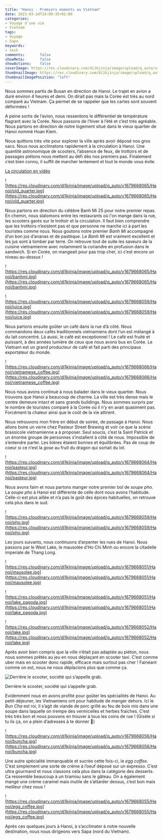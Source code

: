 ```yaml
---
title: "Hanoi - Premiers moments au Vietnam"
date: 2023-03-24T14:09:35+01:00
categories:
- Voyage d'une vie
- Vietnam
tags:
- Voyage
- Sapa
keywords:
- tech
comments:       false
showMeta:       false
showActions:    false
coverImage: https://res.cloudinary.com/di1kjinja/image/upload/q_auto/v1679668065/Hanoi/old_quarter.jpg
thumbnailImage: https://res.cloudinary.com/di1kjinja/image/upload/q_auto/v1679668065/Hanoi/old_quarter.jpg
thumbnailImagePosition: "left"
---
```



Nous sommes partis de Busan en direction de Hanoi. Le trajet en avion a duré environ 4 heures et demi. On dirait pas mais la Corée est très au nord comparé au Vietnam. Ça permet de se rappeler que les cartes sont souvent déformées ! 

A peine sortis de l’avion, nous ressentons le différentiel de température flagrant avec la Corée. Nous passons de l’hiver à l’été et c’est très agréable. Nous partons en direction de notre logement situé dans le vieux quartier de Hanoi nommé Hoan Kiem. 

Nous quittons très vite pour explorer la ville après avoir déposé nos gros sacs. Nous nous acclimatons rapidement à la circulation à Hanoi. Une quantité astronomique de scooters, l’absence de feux, de trottoirs et de passages piétons nous mettent au défi dès nos premiers pas. Finalement c’est bien connu, il suffit de marcher lentement et tout le monde vous évite. 

[La circulation en vidéo](https://res.cloudinary.com/di1kjinja/video/upload/q_auto/v1679668073/Hanoi/ciruclation.mp4)

![https://res.cloudinary.com/di1kjinja/image/upload/q_auto/v1679668065/Hanoi/old_quarter.jpg](https://res.cloudinary.com/di1kjinja/image/upload/q_auto/v1679668065/Hanoi/old_quarter.jpg)

Nous partons en direction du célèbre Banh Mi 25 pour notre premier repas. En chemin, nous slalomons entre les restaurants où l'on mange dans la rue, les scooters garés sur le trottoir et la circulation. Il faut bien comprendre que les trottoirs n’existent pas et que personne ne marche ici à part les touristes comme nous. Nous goutons notre premier *Banh Mi* accompagné d’un bon jus d’ananas et de pastèque. Le *Banh Mi* est vraiment excellent et les jus sont à tomber par terre. On retrouve tout de suite les saveurs de la cuisine vietnamienne avec notamment la coriandre en profusion dans le sandwich. Si en Corée, on mangeait pour pas trop cher, ici c’est encore un niveau au-dessus !

![https://res.cloudinary.com/di1kjinja/image/upload/q_auto/v1679668065/Hanoi/banhmi.jpg](https://res.cloudinary.com/di1kjinja/image/upload/q_auto/v1679668065/Hanoi/banhmi.jpg)

 

![https://res.cloudinary.com/di1kjinja/image/upload/q_auto/v1679668059/Hanoi/juice.jpg](https://res.cloudinary.com/di1kjinja/image/upload/q_auto/v1679668059/Hanoi/juice.jpg)

Nous partons ensuite goûter un café dans la rue d’à côté. Nous commandons deux cafés traditionnels vietnamiens dont l’un est mélangé à du lait concentré. Là aussi, le café est exceptionnel ! Le café est fruité et puissant, à des années lumière de ceux que nous avons bus en Corée. Le Vietnam est un grand producteur de café et fait parti des principaux exportateur du monde. 

![https://res.cloudinary.com/di1kjinja/image/upload/q_auto/v1679668066/Hanoi/vietnamese_coffee.jpg](https://res.cloudinary.com/di1kjinja/image/upload/q_auto/v1679668066/Hanoi/vietnamese_coffee.jpg)

Nous nous avons continué à nous balader dans le vieux quartier. Nous trouvons que Hanoi a beaucoup de charme. La ville est très dense mais le centre demeure intact et sans grands buildings. Nous sommes surpris par le nombre de touristes comparé à la Corée où il n’y en avait quasiment pas. Forcément la chaleur ainsi que le coût de la vie attirent. 

Nous retrouvons mon frère en début de soirée, de passage à Hanoi. Nous allons boire un verre chez Pasteur Street Brewing et voir ce que la scène brassicole vietnamienne a à proposer. Seul soucis, c’est la Saint Patrick et un énorme groupe de personnes s’installent à côté de nous. Impossible de s’entendre parler. Les bières étaient bonnes et équilibrées. Pas de coup de coeur si ce n’est la *gose* au fruit du dragon qui sortait du lot. 

![https://res.cloudinary.com/di1kjinja/image/upload/q_auto/v1679668064/Hanoi/pasteur.jpg](https://res.cloudinary.com/di1kjinja/image/upload/q_auto/v1679668064/Hanoi/pasteur.jpg)

Nous avons faim et nous partons manger notre premier bol de *soupe pho*. La *soupe pho* à Hanoi est différente de celle dont nous avons l’habitude. Celle-ci est plus aillée et n’a pas le goût des épices habituelles, on retrouve cela plus dans le sud. 

![https://res.cloudinary.com/di1kjinja/image/upload/q_auto/v1679668059/Hanoi/pho.jpg](https://res.cloudinary.com/di1kjinja/image/upload/q_auto/v1679668059/Hanoi/pho.jpg)

Les jours suivants, nous continuons d’arpenter les rues de Hanoi. Nous passons par le West Lake, le mausolée d’Ho Chi Minh ou encore la citadelle imperiale de Thang Long. 

![https://res.cloudinary.com/di1kjinja/image/upload/q_auto/v1679668051/Hanoi/mausolee.jpg](https://res.cloudinary.com/di1kjinja/image/upload/q_auto/v1679668051/Hanoi/mausolee.jpg)

![https://res.cloudinary.com/di1kjinja/image/upload/q_auto/v1679668051/Hanoi/lake_pagoda.jpg](https://res.cloudinary.com/di1kjinja/image/upload/q_auto/v1679668051/Hanoi/lake_pagoda.jpg)

![https://res.cloudinary.com/di1kjinja/image/upload/q_auto/v1679668052/Hanoi/lake.jpg](https://res.cloudinary.com/di1kjinja/image/upload/q_auto/v1679668052/Hanoi/lake.jpg)

Après avoir bien compris que la ville n’était pas adaptée au piéton, nous nous sommes prêtés au jeu en nous déplaçant en scooter taxi. C’est comme uber mais en scooter donc rapide, efficace mais surtout pas cher ! Fainéant comme on est, nous ne nous déplacions plus que comme ça. 

![Derrière le scooter, société qui s’appelle grab.](https://res.cloudinary.com/di1kjinja/image/upload/q_auto/v1679668054/Hanoi/grab.jpg)

Derrière le scooter, société qui s’appelle grab.

Evidemment nous en avons profité pour goûter les spécialités de Hanoi. Au petit-déjeuner, les Vietnamiens ont pour habitude de manger dehors. Ici le *Bun Cha* est roi, il s’agit de viande de porc grillé au feu de bois mis dans une soupe dans laquelle on trempe des vermicelles et herbes fraiches. C’est très très bon et nous pouvons en trouver à tous les coins de rue ! (Gisèle si tu lis ça, on a plein d’adresses à te donner 🙂) 

![https://res.cloudinary.com/di1kjinja/image/upload/q_auto/v1679668056/Hanoi/buncha.jpg](https://res.cloudinary.com/di1kjinja/image/upload/q_auto/v1679668056/Hanoi/buncha.jpg)

Une autre spécialité immanquable et sucrée cette fois-ci, le *egg coffee*. C’est simplement une sorte de crème à l’oeuf déposé sur un expresso. C’est ultra gourmand et nous classons cela plus dans la catégorie des desserts. Ca ressemble beaucoup à un tiramisu sans le gâteau. On a également mangé une crème caramel mais inutile de s’attarder dessus, c’est bon mais meilleur chez nous !

![https://res.cloudinary.com/di1kjinja/image/upload/q_auto/v1679668055/Hanoi/egg_coffee.jpg](https://res.cloudinary.com/di1kjinja/image/upload/q_auto/v1679668055/Hanoi/egg_coffee.jpg)

Après ces quelques jours à Hanoi, à s’acclimater à notre nouvelle destination, nous nous dirigeons vers Sapa (nord du Vietnam).